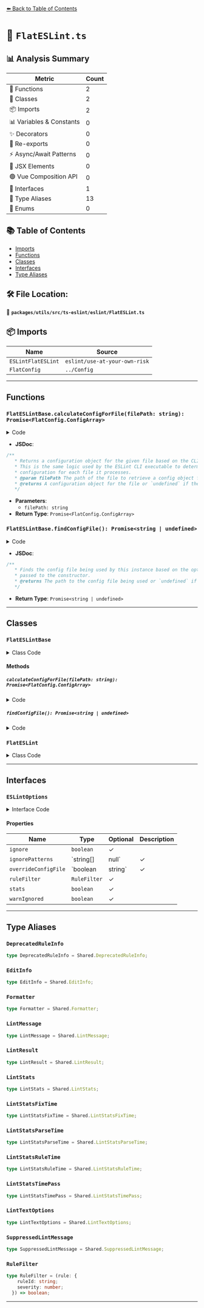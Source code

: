 [⬅️ Back to Table of Contents](../../../../../index.md)

# 📄 `FlatESLint.ts`

## 📊 Analysis Summary

| Metric | Count |
|--------|-------|
| 🔧 Functions | 2 |
| 🧱 Classes | 2 |
| 📦 Imports | 2 |
| 📊 Variables & Constants | 0 |
| ✨ Decorators | 0 |
| 🔄 Re-exports | 0 |
| ⚡ Async/Await Patterns | 0 |
| 💠 JSX Elements | 0 |
| 🟢 Vue Composition API | 0 |
| 📐 Interfaces | 1 |
| 📑 Type Aliases | 13 |
| 🎯 Enums | 0 |

## 📚 Table of Contents

- [Imports](#imports)
- [Functions](#functions)
- [Classes](#classes)
- [Interfaces](#interfaces)
- [Type Aliases](#type-aliases)

## 🛠️ File Location:
📂 **`packages/utils/src/ts-eslint/eslint/FlatESLint.ts`**

## 📦 Imports

| Name | Source |
|------|--------|
| `ESLintFlatESLint` | `eslint/use-at-your-own-risk` |
| `FlatConfig` | `../Config` |


---

## Functions

### `FlatESLintBase.calculateConfigForFile(filePath: string): Promise<FlatConfig.ConfigArray>`

<details><summary>Code</summary>

```ts
calculateConfigForFile(filePath: string): Promise<FlatConfig.ConfigArray>;
```
</details>

- **JSDoc**:
```ts
/**
   * Returns a configuration object for the given file based on the CLI options.
   * This is the same logic used by the ESLint CLI executable to determine
   * configuration for each file it processes.
   * @param filePath The path of the file to retrieve a config object for.
   * @returns A configuration object for the file or `undefined` if there is no configuration data for the object.
   */
```

- **Parameters**:
  - `filePath: string`
- **Return Type**: `Promise<FlatConfig.ConfigArray>`
### `FlatESLintBase.findConfigFile(): Promise<string | undefined>`

<details><summary>Code</summary>

```ts
findConfigFile(): Promise<string | undefined>;
```
</details>

- **JSDoc**:
```ts
/**
   * Finds the config file being used by this instance based on the options
   * passed to the constructor.
   * @returns The path to the config file being used or `undefined` if no config file is being used.
   */
```

- **Return Type**: `Promise<string | undefined>`

---

## Classes

### `FlatESLintBase`

<details><summary>Class Code</summary>

```ts
declare class FlatESLintBase extends Shared.ESLintBase<
  FlatConfig.ConfigArray,
  FlatESLint.ESLintOptions
> {
  static readonly configType: 'flat';

  /**
   * Returns a configuration object for the given file based on the CLI options.
   * This is the same logic used by the ESLint CLI executable to determine
   * configuration for each file it processes.
   * @param filePath The path of the file to retrieve a config object for.
   * @returns A configuration object for the file or `undefined` if there is no configuration data for the object.
   */
  calculateConfigForFile(filePath: string): Promise<FlatConfig.ConfigArray>;

  /**
   * Finds the config file being used by this instance based on the options
   * passed to the constructor.
   * @returns The path to the config file being used or `undefined` if no config file is being used.
   */
  findConfigFile(): Promise<string | undefined>;
}
```
</details>

#### Methods

##### `calculateConfigForFile(filePath: string): Promise<FlatConfig.ConfigArray>`

<details><summary>Code</summary>

```ts
calculateConfigForFile(filePath: string): Promise<FlatConfig.ConfigArray>;
```
</details>

##### `findConfigFile(): Promise<string | undefined>`

<details><summary>Code</summary>

```ts
findConfigFile(): Promise<string | undefined>;
```
</details>

### `FlatESLint`

<details><summary>Class Code</summary>

```ts
export class FlatESLint extends (ESLintFlatESLint as typeof FlatESLintBase) {}
```
</details>


---

## Interfaces

### `ESLintOptions`

<details><summary>Interface Code</summary>

```ts
export interface ESLintOptions
    extends Shared.ESLintOptions<FlatConfig.ConfigArray> {
    /**
     * If false is present, the eslint.lintFiles() method doesn't respect `ignorePatterns` ignorePatterns in your configuration.
     * @default true
     */
    ignore?: boolean;
    /**
     * Ignore file patterns to use in addition to config ignores. These patterns are relative to cwd.
     * @default null
     */
    ignorePatterns?: string[] | null;
    /**
     * The path to a configuration file, overrides all configurations used with this instance.
     * The options.overrideConfig option is applied after this option is applied.
     * Searches for default config file when falsy; doesn't do any config file lookup when `true`; considered to be a config filename when a string.
     * @default false
     */
    overrideConfigFile?: boolean | string;
    /**
     * A predicate function that filters rules to be run.
     * This function is called with an object containing `ruleId` and `severity`, and returns `true` if the rule should be run.
     * @default () => true
     */
    ruleFilter?: RuleFilter;
    /**
     * When set to true, additional statistics are added to the lint results.
     * @see {@link https://eslint.org/docs/latest/extend/stats}
     * @default false
     */
    stats?: boolean;
    /**
     * Show warnings when the file list includes ignored files.
     * @default true
     */
    warnIgnored?: boolean;
  }
```
</details>

#### Properties

| Name | Type | Optional | Description |
|------|------|----------|-------------|
| `ignore` | `boolean` | ✓ |  |
| `ignorePatterns` | `string[] | null` | ✓ |  |
| `overrideConfigFile` | `boolean | string` | ✓ |  |
| `ruleFilter` | `RuleFilter` | ✓ |  |
| `stats` | `boolean` | ✓ |  |
| `warnIgnored` | `boolean` | ✓ |  |


---

## Type Aliases

### `DeprecatedRuleInfo`

```ts
type DeprecatedRuleInfo = Shared.DeprecatedRuleInfo;
```

### `EditInfo`

```ts
type EditInfo = Shared.EditInfo;
```

### `Formatter`

```ts
type Formatter = Shared.Formatter;
```

### `LintMessage`

```ts
type LintMessage = Shared.LintMessage;
```

### `LintResult`

```ts
type LintResult = Shared.LintResult;
```

### `LintStats`

```ts
type LintStats = Shared.LintStats;
```

### `LintStatsFixTime`

```ts
type LintStatsFixTime = Shared.LintStatsFixTime;
```

### `LintStatsParseTime`

```ts
type LintStatsParseTime = Shared.LintStatsParseTime;
```

### `LintStatsRuleTime`

```ts
type LintStatsRuleTime = Shared.LintStatsRuleTime;
```

### `LintStatsTimePass`

```ts
type LintStatsTimePass = Shared.LintStatsTimePass;
```

### `LintTextOptions`

```ts
type LintTextOptions = Shared.LintTextOptions;
```

### `SuppressedLintMessage`

```ts
type SuppressedLintMessage = Shared.SuppressedLintMessage;
```

### `RuleFilter`

```ts
type RuleFilter = (rule: {
    ruleId: string;
    severity: number;
  }) => boolean;
```


---